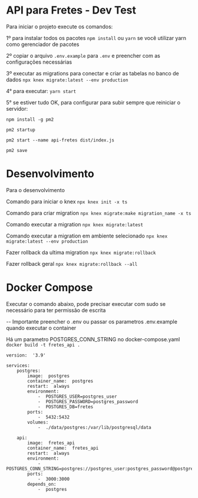 # API para Fretes - Dev Test

Para iniciar o projeto execute os comandos:

1º para instalar todos os pacotes
```npm install``` ou ```yarn``` se você utilizar yarn como gerenciador de pacotes

2º copiar o arquivo ```.env.example``` para ```.env``` e preencher com as configurações necessárias

3º executar as migrations para conectar e criar as tabelas no banco de dados
```npx knex migrate:latest --env production```

4° para executar:
```yarn start```

5° se estiver tudo OK, para configurar para subir sempre que reiniciar o servidor:

```npm install -g pm2```

```pm2 startup```

```pm2 start --name api-fretes dist/index.js```

```pm2 save```

# Desenvolvimento

Para o desenvolvimento

Comando para iniciar o knex
```npx knex init -x ts```

Comando para criar migration
```npx knex migrate:make migration_name -x ts```

Comando executar a migration
```npx knex migrate:latest```

Comando executar a migration em ambiente selecionado
```npx knex migrate:latest --env production```

Fazer rollback da ultima migration
```npx knex migrate:rollback```

Fazer rollback geral
```npx knex migrate:rollback --all```

# Docker Compose

Executar o comando abaixo, pode precisar executar com sudo se necessário para ter permissão de escrita

-- Importante preencher o .env ou passar os parametros .env.example quando executar o container

Há um parametro POSTGRES_CONN_STRING no docker-compose.yaml
```docker build -t fretes_api .```

```
version:  '3.9'

services:
	postgres:
		image:  postgres
		container_name:  postgres
		restart:  always
		environment:
			-  POSTGRES_USER=postgres_user
			-  POSTGRES_PASSWORD=postgres_password
			-  POSTGRES_DB=fretes
		ports:
			-  5432:5432
		volumes:
			-  ./data/postgres:/var/lib/postgresql/data

	api:
		image:  fretes_api
		container_name:  fretes_api
		restart:  always
		environment:
			-  POSTGRES_CONN_STRING=postgres://postgres_user:postgres_password@postgres:5432/fretes
		ports:
			-  3000:3000
		depends_on:
			-  postgres
```
